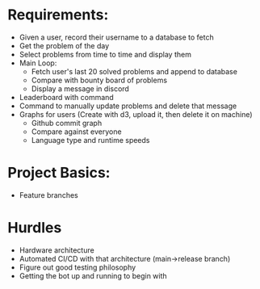 # Requirements:
- Given a user, record their username to a database to fetch
- Get the problem of the day
- Select problems from time to time and display them
- Main Loop:
  - Fetch user's last 20 solved problems and append to database
  - Compare with bounty board of problems
  - Display a message in discord 
- Leaderboard with command
- Command to manually update problems and delete that message
- Graphs for users (Create with d3, upload it, then delete it on machine)
  - Github commit graph
  - Compare against everyone
  - Language type and runtime speeds

# Project Basics:
- Feature branches

# Hurdles
- Hardware architecture
- Automated CI/CD with that architecture (main->release branch)
- Figure out good testing philosophy
- Getting the bot up and running to begin with
